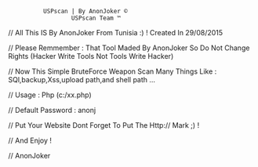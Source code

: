               USPscan | By AnonJoker ©
                      USPscan Team ™

// All This IS By AnonJoker From Tunisia :) ! Created In 29/08/2015

// Please Remmember : That Tool Maded By AnonJoker So Do Not Change Rights (Hacker Write Tools Not Tools Write Hacker) 

// Now This Simple BruteForce Weapon Scan Many Things Like : SQl,backup,Xss,upload path,and shell path ...

// Usage : Php (c:/xx.php)

// Default Password : anonj

// Put Your Website Dont Forget To Put The Http:// Mark ;) !

// And Enjoy !

// AnonJoker
